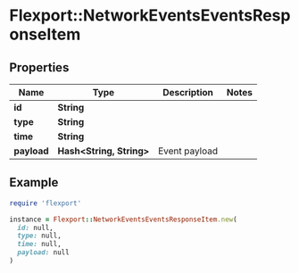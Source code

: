 # Flexport::NetworkEventsEventsResponseItem

## Properties

| Name | Type | Description | Notes |
| ---- | ---- | ----------- | ----- |
| **id** | **String** |  |  |
| **type** | **String** |  |  |
| **time** | **String** |  |  |
| **payload** | **Hash&lt;String, String&gt;** | Event payload |  |

## Example

```ruby
require 'flexport'

instance = Flexport::NetworkEventsEventsResponseItem.new(
  id: null,
  type: null,
  time: null,
  payload: null
)
```

